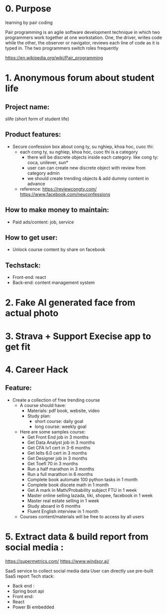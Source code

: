 
# 0. Purpose
learning by pair coding 

Pair programming is an agile software development technique in which two programmers work together at one workstation. One, the driver, writes code while the other, the observer or navigator, reviews each line of code as it is typed in. The two programmers switch roles frequently

https://en.wikipedia.org/wiki/Pair_programming

# 1. Anonymous forum about student life
## Project name:
slife (short form of student life)
## Product features:
* Secure confession box about cong ty, su nghiep, khoa hoc, cuoc thi:
  * each cong ty, su nghiep, khoa hoc, cuoc thi is a category
    * there will be discrete objects inside each category. like cong ty: coca, unilever, sun*
    * user can can create new discrete object with review from category admin
    * we should create trending objects & add dummy content in advance
  * reference: https://reviewcongty.com/   https://www.facebook.com/neuconfessions
## How to make money to maintain:
* Paid ads/content: job, service

## How to get user:
* Unlock course content by share on facebook

## Techstack: 
* Front-end: react
* Back-end: content management system 

# 2. Fake AI generated face from actual photo

# 3. Strava + Support Execise app to get fit

# 4. Career Hack
## Feature:
* Create a collection of free trending course
  * A course should have:
    * Materials: pdf book, website, video
    * Study plan: 
      * short course: daily goal
      * long course: weekly goal
  * Here are some samples course:
    * Get Front End job in 3 months
    * Get Data Analyst job in 3 months
    * Get CFA lv1 cert in 3-6 months
    * Get Ielts 6.0 cert in 3 months
    * Get Designer job in 3 months
    * Get Toefl 70 in 3 months
    * Run a half marathon in 3 months
    * Run a full marathon in 6 months
    * Complete book automate 100 python tasks in 1 month
    * Complete book discete math in 1 month
    * Get A mark in Math/Probability subject FTU in 1 week
    * Master online selling lazada, tiki, shopee, facebook in 1 week
    * Master real estate selling in 1 week
    * Study aboard in 6 months
    * Fluent English interview in 1 month
  * Courses content/materials will be free to access by all users

# 5. Extract data & build report from social media :

https://supermetrics.com/
https://www.windsor.ai/

SaaS service to collect social media data
User can directly use pre-built SaaS report
Tech stack: 
* Back end :
 * Spring boot api
* Front end:
 * React
 * Power Bi embedded



